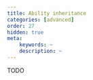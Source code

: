 ```yaml
---
title: Ability inheritance
categories: [advanced]
order: 27
hidden: true
meta:
    keywords: ~
    description: ~
---
```


TODO
